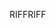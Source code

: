 <span data-ttu-id="b9694-101">RIFF</span><span class="sxs-lookup"><span data-stu-id="b9694-101">RIFF</span></span>